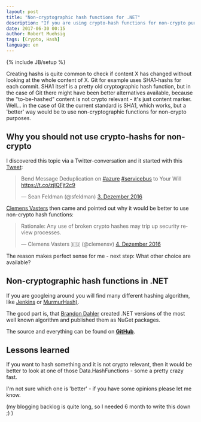 ```yaml
---
layout: post
title: "Non-cryptographic hash functions for .NET"
description: "If you are using crypto-hash functions for non-crypto purposes you might want to take a look at faster and 'better' alternatives."
date: 2017-06-30 00:15
author: Robert Muehsig
tags: [Crypto, Hash]
language: en
---
```

{% include JB/setup %}

Creating hashs is quite common to check if content X has changed without looking at the whole content of X. 
Git for example uses SHA1-hashs for each commit. SHA1 itself is a pretty old cryptographic hash function, but in the case of Git there might have been better alternatives available, because the "to-be-hashed" content is not crypto relevant - it's just content marker. Well... in the case of Git the current standard is SHA1, which works, but a 'better' way would be to use non-cryptographic functions for non-crypto purposes.

## Why you should not use crypto-hashs for non-crypto

I discovered this topic via a Twitter-conversation and it started with this [Tweet](https://twitter.com/sfeldman/status/804984253985370112):

<blockquote class="twitter-tweet" data-lang="de"><p lang="en" dir="ltr">Bend Message Deduplication on <a href="https://twitter.com/hashtag/azure?src=hash">#azure</a> <a href="https://twitter.com/hashtag/servicebus?src=hash">#servicebus</a> to Your Will <a href="https://t.co/zjIQFjt2c9">https://t.co/zjIQFjt2c9</a></p>&mdash; Sean Feldman (@sfeldman) <a href="https://twitter.com/sfeldman/status/804984253985370112">3. Dezember 2016</a></blockquote>
<script async src="//platform.twitter.com/widgets.js" charset="utf-8"></script>

[Clemens Vasters](https://twitter.com/clemensv/status/805499766264172548) then came and pointed out why it would be better to use non-crypto hash functions:

<blockquote class="twitter-tweet" data-lang="de"><p lang="en" dir="ltr">Rationale: Any use of broken crypto hashes may trip up security review processes.</p>&mdash; Clemens Vasters 🇪🇺 (@clemensv) <a href="https://twitter.com/clemensv/status/805499766264172548">4. Dezember 2016</a></blockquote>
<script async src="//platform.twitter.com/widgets.js" charset="utf-8"></script>

The reason makes perfect sense for me - next step: What other choice are available?

## Non-cryptographic hash functions in .NET

If you are googleing around you will find many different hashing algorithm, like [Jenkins](https://en.wikipedia.org/wiki/Jenkins_hash_function) or [MurmurHash)](https://en.wikipedia.org/wiki/MurmurHash). 

The good part is, that [Brandon Dahler](https://github.com/brandondahler) created .NET versions of the most well known algorithm and published them as NuGet packages.

The source and everything can be found on __[GitHub](https://github.com/brandondahler/Data.HashFunction/)__.

## Lessons learned

If you want to hash something and it is not crypto relevant, then it would be better to look at one of those Data.HashFunctions - some a pretty crazy fast.

I'm not sure which one is 'better' - if you have some opinions please let me know.

(my blogging backlog is quite long, so I needed 6 month to write this down ;) )
